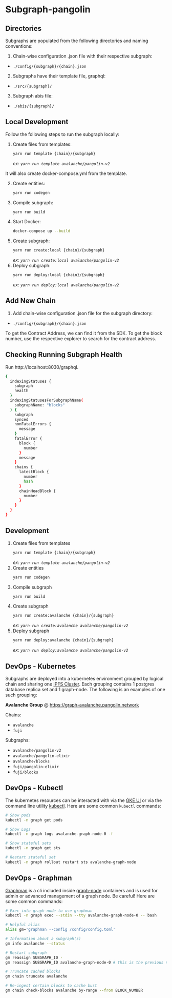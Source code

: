 # Subgraph-pangolin

## Directories

Subgraphs are populated from the following directories and naming conventions:

1) Chain-wise configuration .json file with their respective subgraph:
* `./config/{subgraph}/{chain}.json`

2) Subgraphs have their template file, graphql:
* `./src/{subgraph}/`

3) Subgraph abis file:
* `./abis/{subgraph}/`

## Local Development

Follow the following steps to run the subgraph locally:

1) Create files from templates:
    ```bash
    yarn run template {chain}/{subgraph}
    ```
    _ex: `yarn run template avalanche/pangolin-v2`_

It will also create docker-compose.yml from the template. 

2) Create entities:
    ```bash
    yarn run codegen
    ```
3) Compile subgraph:
    ```bash
    yarn run build
    ```
4) Start Docker:
    ```bash
    docker-compose up --build
    ```
5) Create subgraph:
    ```bash
    yarn run create:local {chain}/{subgraph}
    ```
    _ex: `yarn run create:local avalanche/pangolin-v2`_
6) Deploy subgraph:
    ```bash
    yarn run deploy:local {chain}/{subgraph}
    ```
   _ex: `yarn run deploy:local avalanche/pangolin-v2`_


## Add New Chain

1) Add chain-wise configuration .json file for the subgraph directory:
* `./config/{subgraph}/{chain}.json`

To get the Contract Address, we can find it from the SDK. To get the block number, use the respective explorer to search for the contract address.

## Checking Running Subgraph Health

Run http://localhost:8030/graphql.

```bash
{
  indexingStatuses {
    subgraph
    health
  }
  indexingStatusesForSubgraphName(
    subgraphName: "blocks"
  ) {
    subgraph
    synced
    nonFatalErrors {
      message
    }
    fatalError {
      block {
        number
      }
      message
    }
    chains {
      latestBlock {
        number
        hash
      }
      chainHeadBlock {
        number
      }
    }
  }
}
 ```


## Development

1) Create files from templates
    ```bash
    yarn run template {chain}/{subgraph}
    ```
    _ex: `yarn run template avalanche/pangolin-v2`_
2) Create entities
    ```bash
    yarn run codegen
    ```
3) Compile subgraph
    ```bash
    yarn run build
    ```
4) Create subgraph
    ```bash
    yarn run create:avalanche {chain}/{subgraph}
    ```
    _ex: `yarn run create:avalanche avalanche/pangolin-v2`_
5) Deploy subgraph
    ```bash
    yarn run deploy:avalanche {chain}/{subgraph}
    ```
   _ex: `yarn run deploy:avalanche avalanche/pangolin-v2`_

## DevOps - Kubernetes

Subgraphs are deployed into a kubernetes environment grouped by logical chain and sharing one 
[IPFS Cluster](https://ipfscluster.io). Each grouping contains 1 postgres database replica set and 1 graph-node.
The following is an examples of one such grouping:

**Avalanche Group** @ https://graph-avalanche.pangolin.network

Chains:
* `avalanche`
* `fuji`

Subgraphs:
* `avalanche/pangolin-v2`
* `avalanche/pangolin-elixir`
* `avalanche/blocks`
* `fuji/pangolin-elixir`
* `fuji/blocks`

## DevOps - Kubectl

The kubernetes resources can be interacted with via the [GKE UI](https://console.cloud.google.com/kubernetes/workload/overview?project=pango-prod) 
or via the command line utility [kubectl](https://kubernetes.io/docs/reference/kubectl). Here are some common `kubectl` commands:

```bash
# Show pods
kubectl -n graph get pods

# Show Logs
kubectl -n graph logs avalanche-graph-node-0 -f

# Show stateful sets
kubectl -n graph get sts

# Restart stateful set
kubectl -n graph rollout restart sts avalanche-graph-node
```

## DevOps - Graphman

[Graphman](https://github.com/graphprotocol/graph-node/blob/master/docs/graphman.md) is a cli included inside 
[graph-node](https://github.com/graphprotocol/graph-node) containers and is used for admin or advanced management of a 
graph node. Be careful! Here are some common commands:

```bash
# Exec into graph-node to use graphman
kubectl -n graph exec --stdin --tty avalanche-graph-node-0 -- bash

# Helpful alias
alias gm='graphman --config /config/config.toml'

# Information about a subgraph(s)
gm info avalanche --status

# Restart subgraph
gm reassign SUBGRAPH_ID -
gm reassign SUBGRAPH_ID avalanche-graph-node-0 # this is the previous node_id before it was reassigned to '-'

# Truncate cached blocks
gm chain truncate avalanche

# Re-ingest certain blocks to cache bust
gm chain check-blocks avalanche by-range --from BLOCK_NUMBER
```